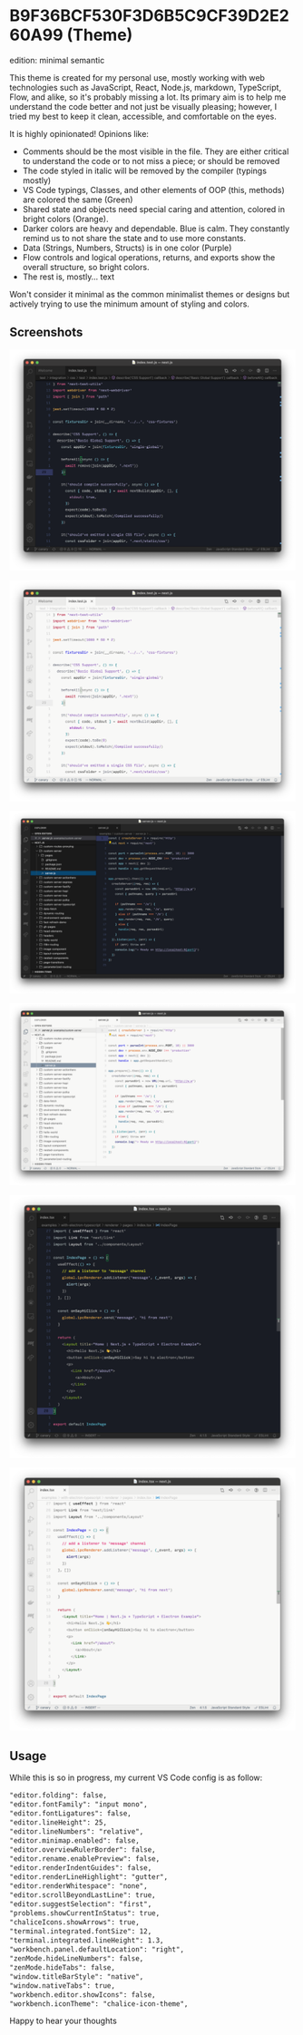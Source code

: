 # B9F36BCF530F3D6B5C9CF39D2E260A99 (Theme)
edition: minimal semantic

This theme is created for my personal use, mostly working with web technologies such as JavaScript, React, Node.js, markdown, TypeScript, Flow, and alike, so it's probably missing a lot. Its primary aim is to help me understand the code better and not just be visually pleasing; however, I tried my best to keep it clean, accessible, and comfortable on the eyes.

It is highly opinionated! Opinions like:
- Comments should be the most visible in the file. They are either critical to understand the code or to not miss a piece; or should be removed
- The code styled in italic will be removed by the compiler (typings mostly)
- VS Code typings, Classes, and other elements of OOP (this, methods) are colored the same (Green)
- Shared state and objects need special caring and attention, colored in bright colors (Orange).
- Darker colors are heavy and dependable. Blue is calm. They constantly remind us to not share the state and to use more constants.
- Data (Strings, Numbers, Structs) is in one color (Purple)
- Flow controls and logical operations, returns, and exports show the overall structure, so bright colors.
- The rest is, mostly… text

Won't consider it minimal as the common minimalist themes or designs but actively trying to use the minimum amount of styling and colors.

## Screenshots
![screenshot-01](images/dark-01.png)

![screenshot-02](images/light-01.png)

![screenshot-03](images/dark-02.png)

![screenshot-04](images/light-02.png)

![screenshot-05](images/dark-03.png)

![screenshot-06](images/light-03.png)

## Usage

While this is so in progress, my current VS Code config is as follow:

```
"editor.folding": false,
"editor.fontFamily": "input mono",
"editor.fontLigatures": false,
"editor.lineHeight": 25,
"editor.lineNumbers": "relative",
"editor.minimap.enabled": false,
"editor.overviewRulerBorder": false,
"editor.rename.enablePreview": false,
"editor.renderIndentGuides": false,
"editor.renderLineHighlight": "gutter",
"editor.renderWhitespace": "none",
"editor.scrollBeyondLastLine": true,
"editor.suggestSelection": "first",
"problems.showCurrentInStatus": true,
"chaliceIcons.showArrows": true,
"terminal.integrated.fontSize": 12,
"terminal.integrated.lineHeight": 1.3,
"workbench.panel.defaultLocation": "right",
"zenMode.hideLineNumbers": false,
"zenMode.hideTabs": false,
"window.titleBarStyle": "native",
"window.nativeTabs": true,
"workbench.editor.showIcons": false,
"workbench.iconTheme": "chalice-icon-theme",
```

Happy to hear your thoughts
